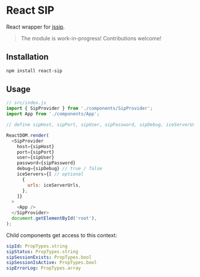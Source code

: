 React SIP
=========

React wrapper for [jssip](https://github.com/versatica/JsSIP).

> The module is work-in-progress! Contributions welcome!

Installation
-----

```bash
npm install react-sip
```


Usage
-----

```js
// src/index.js
import { SipProvider } from './components/SipProvider';
import App from './components/App';

// define sipHost, sipPort, sipUser, sipPassword, sipDebug, iceServerUrls

ReactDOM.render(
  <SipProvider
    host={sipHost}
    port={sipPort}
    user={sipUser}
    password={sipPassword}
    debug={sipDebug} // true / false
    iceServers={[ // optional
      {
        urls: iceServerUrls,
      },
    ]}
  >
    <App />
  </SipProvider>
  document.getElementById('root'),
);
```

Child components get access to this context:

```yaml
sipId: PropTypes.string
sipStatus: PropTypes.string
sipSessionExists: PropTypes.bool
sipSessionIsActive: PropTypes.bool
sipErrorLog: PropTypes.array
```
